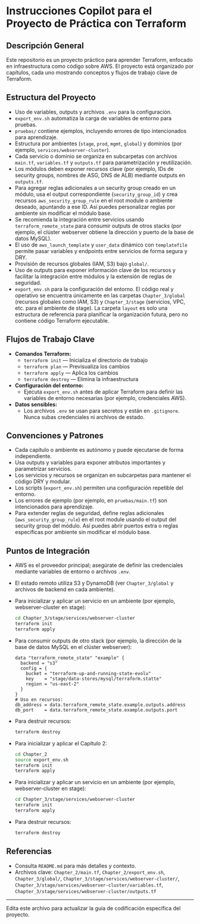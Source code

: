 # Instrucciones Copilot para el Proyecto de Práctica con Terraform

## Descripción General
Este repositorio es un proyecto práctico para aprender Terraform, enfocado en infraestructura como código sobre AWS. El proyecto está organizado por capítulos, cada uno mostrando conceptos y flujos de trabajo clave de Terraform.

## Estructura del Proyecto
  - Uso de variables, outputs y archivos `.env` para la configuración.
  - `export_env.sh` automatiza la carga de variables de entorno para pruebas.
  - `pruebas/` contiene ejemplos, incluyendo errores de tipo intencionados para aprendizaje.
  - Estructura por ambientes (`stage`, `prod`, `mgmt`, `global`) y dominios (por ejemplo, `services/webserver-cluster`).
  - Cada servicio o dominio se organiza en subcarpetas con archivos `main.tf`, `variables.tf` y `outputs.tf` para parametrización y reutilización.
  - Los módulos deben exponer recursos clave (por ejemplo, IDs de security groups, nombres de ASG, DNS de ALB) mediante outputs en `outputs.tf`.
  - Para agregar reglas adicionales a un security group creado en un módulo, usa el output correspondiente (`security_group_id`) y crea recursos `aws_security_group_rule` en el root module o ambiente deseado, apuntando a ese ID. Así puedes personalizar reglas por ambiente sin modificar el módulo base.
  - Se recomienda la integración entre servicios usando `terraform_remote_state` para consumir outputs de otros stacks (por ejemplo, el clúster webserver obtiene la dirección y puerto de la base de datos MySQL).
  - El uso de `aws_launch_template` y `user_data` dinámico con `templatefile` permite pasar variables y endpoints entre servicios de forma segura y DRY.
  - Provisión de recursos globales (IAM, S3) bajo `global/`.
  - Uso de outputs para exponer información clave de los recursos y facilitar la integración entre módulos y la extensión de reglas de seguridad.
  - `export_env.sh` para la configuración del entorno.
 El código real y operativo se encuentra únicamente en las carpetas `Chapter_3/global` (recursos globales como IAM, S3) y `Chapter_3/stage` (servicios, VPC, etc. para el ambiente de stage).
 La carpeta `layout` es solo una estructura de referencia para planificar la organización futura, pero no contiene código Terraform ejecutable.

## Flujos de Trabajo Clave
- **Comandos Terraform:**
  - `terraform init` — Inicializa el directorio de trabajo
  - `terraform plan` — Previsualiza los cambios
  - `terraform apply` — Aplica los cambios
  - `terraform destroy` — Elimina la infraestructura
- **Configuración del entorno:**
  - Ejecuta `export_env.sh` antes de aplicar Terraform para definir las variables de entorno necesarias (por ejemplo, credenciales AWS).
- **Datos sensibles:**
  - Los archivos `.env` se usan para secretos y están en `.gitignore`. Nunca subas credenciales ni archivos de estado.

## Convenciones y Patrones
- Cada capítulo o ambiente es autónomo y puede ejecutarse de forma independiente.
- Usa outputs y variables para exponer atributos importantes y parametrizar servicios.
- Los servicios y recursos se organizan en subcarpetas para mantener el código DRY y modular.
- Los scripts (`export_env.sh`) permiten una configuración repetible del entorno.
- Los errores de ejemplo (por ejemplo, en `pruebas/main.tf`) son intencionados para aprendizaje.
- Para extender reglas de seguridad, define reglas adicionales (`aws_security_group_rule`) en el root module usando el output del security group del módulo. Así puedes abrir puertos extra o reglas específicas por ambiente sin modificar el módulo base.

## Puntos de Integración
- AWS es el proveedor principal; asegúrate de definir las credenciales mediante variables de entorno o archivos `.env`.
- El estado remoto utiliza S3 y DynamoDB (ver `Chapter_3/global` y archivos de backend en cada ambiente).

- Para inicializar y aplicar un servicio en un ambiente (por ejemplo, webserver-cluster en stage):
  ```bash
  cd Chapter_3/stage/services/webserver-cluster
  terraform init
  terraform apply
  ```
- Para consumir outputs de otro stack (por ejemplo, la dirección de la base de datos MySQL en el clúster webserver):
  ```hcl
  data "terraform_remote_state" "example" {
    backend = "s3"
    config = {
      bucket = "terraform-up-and-running-state-evolu"
      key    = "stage/data-stores/mysql/terraform.statte"
      region = "us-east-2"
    }
  }
  # Uso en recursos:
  db_address = data.terraform_remote_state.example.outputs.address
  db_port    = data.terraform_remote_state.example.outputs.port
  ```
- Para destruir recursos:
  ```bash
  terraform destroy
  ```
- Para inicializar y aplicar el Capítulo 2:
  ```bash
  cd Chapter_2
  source export_env.sh
  terraform init
  terraform apply
  ```
- Para inicializar y aplicar un servicio en un ambiente (por ejemplo, webserver-cluster en stage):
  ```bash
  cd Chapter_3/stage/services/webserver-cluster
  terraform init
  terraform apply
  ```
- Para destruir recursos:
  ```bash
  terraform destroy
  ```

## Referencias
- Consulta `README.md` para más detalles y contexto.
- Archivos clave: `Chapter_2/main.tf`, `Chapter_2/export_env.sh`, `Chapter_3/global/`, `Chapter_3/stage/services/webserver-cluster/`, `Chapter_3/stage/services/webserver-cluster/variables.tf`, `Chapter_3/stage/services/webserver-cluster/outputs.tf`

---
Edita este archivo para actualizar la guía de codificación específica del proyecto.
